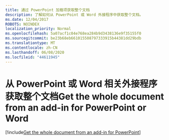```yaml
---
title: 通过 PowerPoint 加载项获取整个文档
description: 了解如何从 PowerPoint 或 Word 外接程序中获取整个文档。
ms.date: 12/04/2017
ROBOTS: NOINDEX
localization_priority: Normal
ms.openlocfilehash: 5a07acf1c04e768ea284b9d3438136e9f35155f0
ms.sourcegitcommit: be23b68eb661015508797333915b44381dd29bdb
ms.translationtype: MT
ms.contentlocale: zh-CN
ms.lasthandoff: 06/08/2020
ms.locfileid: "44611945"
---
```

# <a name="get-the-whole-document-from-an-add-in-for-powerpoint-or-word"></a><span data-ttu-id="40126-103">从 PowerPoint 或 Word 相关外接程序获取整个文档</span><span class="sxs-lookup"><span data-stu-id="40126-103">Get the whole document from an add-in for PowerPoint or Word</span></span>

[!include[Get the whole document from an add-in for PowerPoint](../includes/file-get-the-whole-document-from-an-add-in-for-powerpoint-or-word.md)]
